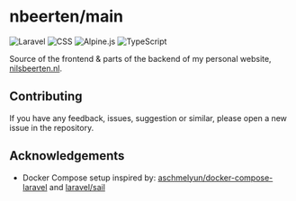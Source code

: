 # nbeerten/main
![Laravel](https://img.shields.io/badge/laravel-%23FF2D20.svg?style=for-the-badge&logo=laravel&logoColor=white)
![CSS](https://img.shields.io/badge/CSS-%232449d8.svg?style=for-the-badge&logo=CSS3&logoColor=white)
![Alpine.js](https://img.shields.io/badge/Alpine.js-%232d3441.svg?style=for-the-badge&logo=alpinedotjs&logoColor=white)
![TypeScript](https://img.shields.io/badge/typescript-%233178c6.svg?style=for-the-badge&logo=typescript&logoColor=white)

Source of the frontend & parts of the backend of my personal website, [nilsbeerten.nl](https://nilsbeerten.nl/).

## Contributing
If you have any feedback, issues, suggestion or similar, please open a new issue in the repository.

## Acknowledgements
 - Docker Compose setup inspired by: [aschmelyun/docker-compose-laravel](https://github.com/aschmelyun/docker-compose-laravel) and [laravel/sail](https://github.com/laravel/sail)